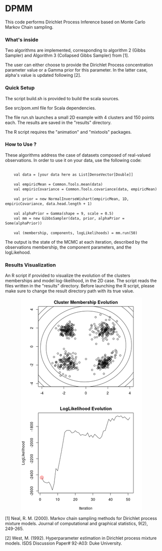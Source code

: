 # DPMM

This code performs Dirichlet Process Inference based on Monte Carlo Markov Chain sampling.

### What's inside 

Two algorithms are implemented, corresponding to algorithm 2 (Gibbs Sampler) and Algorithm 3 (Collapsed Gibbs Sampler) from [1].

The user can either choose to provide the Dirichlet Process concentration parameter value or a Gamma prior for this parameter. In the latter case, alpha's value is updated following [2].

### Quick Setup

The script build.sh is provided to build the scala sources. 

See src/pom.xml file for Scala dependencies.

The file run.sh launches a small 2D example with 4 clusters and 150 points each. The results are saved in the "results" directory.

The R script requires the "animation" and "mixtools" packages.

### How to Use ?

These algorithms address the case of datasets composed of real-valued observations. In order to use it on your data, use the following code:

```

    val data = [your data here as List[DenseVector[Double]]

    val empiricMean = Common.Tools.mean(data)
    val empiricCovariance = Common.Tools.covariance(data, empiricMean)
    
    val prior = new NormalInverseWishart(empiricMean, 1D, empiricCovariance, data.head.length + 1)

    val alphaPrior = Gamma(shape = 9, scale = 0.5)
    val mm = new GibbsSampler(data, prior, alphaPrior = Some(alphaPrior))

    val (membership, components, logLikelihoods) = mm.run(50)

```

The output is the state of the MCMC at each iteration, described by the observations membership,  the component parameters, and the logLikehood.

### Results Visualization

An R script if provided to visualize the evolution of the clusters memberships and model log-likelihood, in the 2D case. The script reads the files written in the "results" directory.  Before launching the R script, please make sure to change the result directory path with its true value. 

<p align="center">
  <img src="https://github.com/EtienneGof/DPMM/blob/main/visualization.gif" />
</p>

[1] Neal, R. M. (2000). Markov chain sampling methods for Dirichlet process mixture models. Journal of computational and graphical statistics, 9(2), 249-265.

[2] West, M. (1992). Hyperparameter estimation in Dirichlet process mixture models. ISDS Discussion Paper# 92-A03: Duke University.
